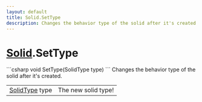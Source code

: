 ```yaml
---
layout: default
title: Solid.SetType
description: Changes the behavior type of the solid after it's created.
---
```

# [Solid]({{site.url}}/Pages/Reference/Solid.html).SetType

<div class='signature' markdown='1'>
```csharp
void SetType(SolidType type)
```
Changes the behavior type of the solid after it's
created.
</div>

|  |  |
|--|--|
|[SolidType]({{site.url}}/Pages/Reference/SolidType.html) type|The new solid type!|




